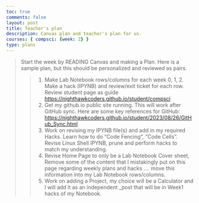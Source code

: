 ```yaml
---
toc: true
comments: false
layout: post
title: Teacher's plan
description: Canvas plan and teacher's plan for us.
courses: { compsci: {week: 2} }
type: plans
---
```

> Start the week by READING Canvas and making a Plan.  Here is a sample plan, but this should be personalized and reviewed as pairs.
>> 1. Make Lab Notebook rows/columns for each week 0, 1, 2.  Make a hack (IPYNB) and review/exit ticket for each row.   Review student page as guide https://nighthawkcoders.github.io/student/compsci
>> 2. Get  my github.io public site running.  This will work after GitHub sync.  Here are some key references for GitHub: https://nighthawkcoders.github.io/student/2023/08/26/GitHub_Sync.html
>> 3. Work on revising my IPYNB file(s) and add in my required Hacks.  Learn how to do  “Code Fencing”, “Code Cells”.  Revise  Linux Shell  IPYNB, prune and perform hacks to match my understanding.
>> 4. Revise Home Page to only be a Lab Notebook Cover sheet,  Remove some of the content that I mistakingly put on this page regarding weekly plans and hacks …. move this information into my Lab Notebook rows/columns.
>> 5. Work on adding a Project, my choice will be a Calculator and I will add it as an independent _post that will be in Week1 hacks of my Notebook.